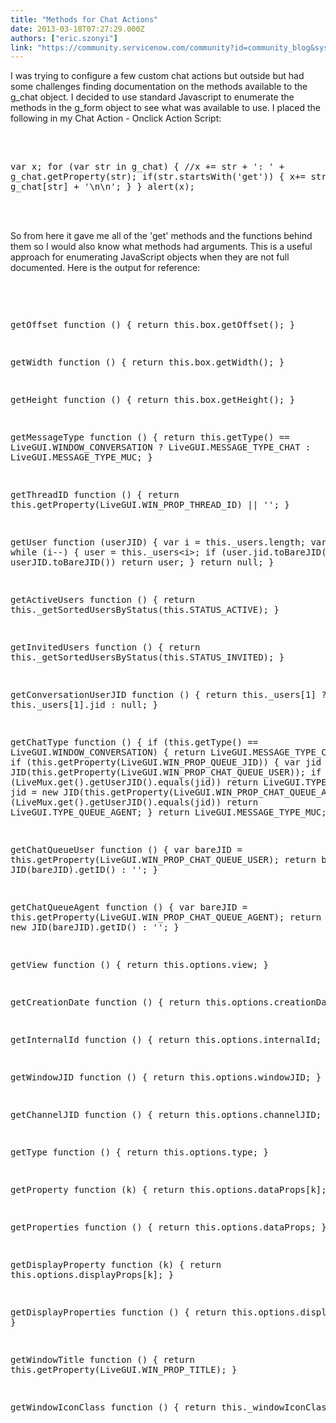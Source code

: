 ```yaml
---
title: "Methods for Chat Actions"
date: 2013-03-18T07:27:29.000Z
authors: ["eric.szonyi"]
link: "https://community.servicenow.com/community?id=community_blog&sys_id=7ddca665dbd0dbc01dcaf3231f961997"
---
```

<p>I was trying to configure a few custom chat actions but outside but had some challenges finding documentation on the methods available to the g_chat object. I decided to use standard Javascript to enumerate the methods in the g_form object to see what was available to use. I placed the following in my Chat Action - Onclick Action Script:<br/><br/></p><pre class="plain" name="code">

var x;
for (var str in g_chat) {
//x += str + ': ' + g_chat.getProperty(str);
if(str.startsWith('get')) { x+= str + '\n' + g_chat[str] + '\n\n'; }
}
alert(x);
</pre><div style="display:none;"> </div><br/><br/><span>So from here it gave me all of the 'get' methods and the functions behind them so I would also know what methods had arguments. This is a useful approach for enumerating JavaScript objects when they are not full documented. Here is the output for reference:</span><br/><br/><pre class="plain" name="code">

getOffset
function () {
return this.box.getOffset();
}

getWidth
function () {
return this.box.getWidth();
}

getHeight
function () {
return this.box.getHeight();
}

getMessageType
function () {
return this.getType() == LiveGUI.WINDOW_CONVERSATION ? LiveGUI.MESSAGE_TYPE_CHAT : LiveGUI.MESSAGE_TYPE_MUC;
}

getThreadID
function () {
return this.getProperty(LiveGUI.WIN_PROP_THREAD_ID) || '';
}

getUser
function (userJID) {
var i = this._users.length;
var user;
while (i--) {
user = this._users&lt;i&gt;;
if (user.jid.toBareJID() == userJID.toBareJID())
return user;
}
return null;
}

getActiveUsers
function () {
return this._getSortedUsersByStatus(this.STATUS_ACTIVE);
}

getInvitedUsers
function () {
return this._getSortedUsersByStatus(this.STATUS_INVITED);
}

getConversationUserJID
function () {
return this._users[1] ? this._users[1].jid : null;
}

getChatType
function () {
if (this.getType() == LiveGUI.WINDOW_CONVERSATION) {
return LiveGUI.MESSAGE_TYPE_CHAT;
}
else if (this.getProperty(LiveGUI.WIN_PROP_QUEUE_JID)) {
var jid = new JID(this.getProperty(LiveGUI.WIN_PROP_CHAT_QUEUE_USER));
if (LiveMux.get().getUserJID().equals(jid))
return LiveGUI.TYPE_QUEUE_USER;
jid = new JID(this.getProperty(LiveGUI.WIN_PROP_CHAT_QUEUE_AGENT));
if (LiveMux.get().getUserJID().equals(jid))
return LiveGUI.TYPE_QUEUE_AGENT;
}
return LiveGUI.MESSAGE_TYPE_MUC;
}

getChatQueueUser
function () {
var bareJID = this.getProperty(LiveGUI.WIN_PROP_CHAT_QUEUE_USER);
return bareJID ? new JID(bareJID).getID() : '';
}

getChatQueueAgent
function () {
var bareJID = this.getProperty(LiveGUI.WIN_PROP_CHAT_QUEUE_AGENT);
return bareJID ? new JID(bareJID).getID() : '';
}

getView
function () {
return this.options.view;
}

getCreationDate
function () {
return this.options.creationDate;
}

getInternalId
function () {
return this.options.internalId;
}

getWindowJID
function () {
return this.options.windowJID;
}

getChannelJID
function () {
return this.options.channelJID;
}

getType
function () {
return this.options.type;
}

getProperty
function (k) {
return this.options.dataProps[k];
}

getProperties
function () {
return this.options.dataProps;
}

getDisplayProperty
function (k) {
return this.options.displayProps[k];
}

getDisplayProperties
function () {
return this.options.displayProps;
}

getWindowTitle
function () {
return this.getProperty(LiveGUI.WIN_PROP_TITLE);
}

getWindowIconClass
function () {
return this._windowIconClass;
}
</pre><div style="display:none;"> </div>